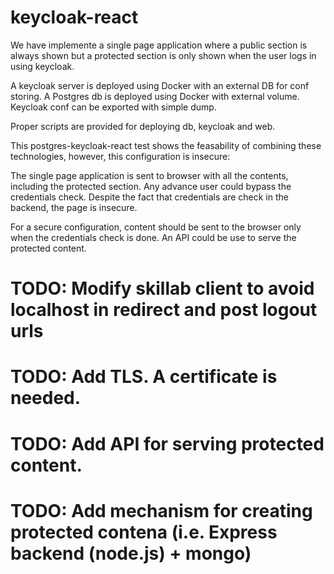 # keycloak-react

We have implemente a single page application where a public section is always shown
but a protected section is only shown when the user logs in using keycloak.

A keycloak server is deployed using Docker with an external DB for conf storing.
A Postgres db is deployed using Docker with external volume.
Keycloak conf can be exported with simple dump.

Proper scripts are provided for deploying db, keycloak and web.

This postgres-keycloak-react test shows the feasability of combining these technologies,
however, this configuration is insecure:

The single page application is sent to browser with all the contents,
including the protected section. Any advance user could bypass the credentials check.
Despite the fact that credentials are check in the backend, the page is insecure.

For a secure configuration, content should be sent to the browser
only when the credentials check is done.
An API could be use to serve the protected content.


# TODO: Modify skillab client to avoid localhost in redirect and post logout urls
# TODO: Add TLS. A certificate is needed.
# TODO: Add API for serving protected content.
# TODO: Add mechanism for creating protected contena (i.e. Express backend (node.js) + mongo)
